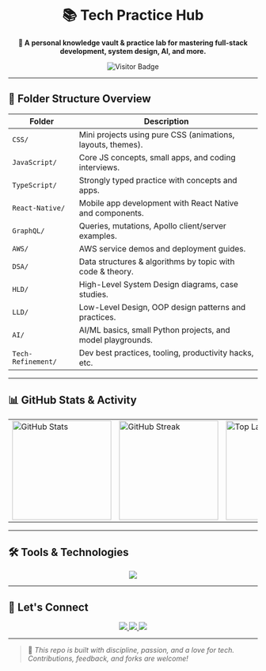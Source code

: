 <!-- HEADER SECTION -->
<h1 align="center">📚 Tech Practice Hub</h1>

<p align="center">
  <b>🚀 A personal knowledge vault & practice lab for mastering full-stack development, system design, AI, and more.</b>
</p>

<p align="center">
  <img src="https://komarev.com/ghpvc/?username=keeplay20&label=👀%20Visitors&color=blueviolet&style=flat-square" alt="Visitor Badge"/>
</p>

---

## 📂 Folder Structure Overview

| Folder           | Description                                                    |
|------------------|----------------------------------------------------------------|
| `CSS/`           | Mini projects using pure CSS (animations, layouts, themes).   |
| `JavaScript/`    | Core JS concepts, small apps, and coding interviews.          |
| `TypeScript/`    | Strongly typed practice with concepts and apps.               |
| `React-Native/`  | Mobile app development with React Native and components.      |
| `GraphQL/`       | Queries, mutations, Apollo client/server examples.            |
| `AWS/`           | AWS service demos and deployment guides.                      |
| `DSA/`           | Data structures & algorithms by topic with code & theory.     |
| `HLD/`           | High-Level System Design diagrams, case studies.              |
| `LLD/`           | Low-Level Design, OOP design patterns and practices.          |
| `AI/`            | AI/ML basics, small Python projects, and model playgrounds.   |
| `Tech-Refinement/` | Dev best practices, tooling, productivity hacks, etc.      |

---

## 📊 GitHub Stats & Activity

<table>
  <tr>
    <td>
      <img src="https://github-readme-stats.vercel.app/api?username=keeplay20&show_icons=true&theme=radical" alt="GitHub Stats" height="200"/>
    </td>
    <td>
      <img src="https://github-readme-streak-stats.herokuapp.com?user=keeplay20&theme=radical" alt="GitHub Streak" height="200"/>
    </td>
    <td>
      <img src="https://github-readme-stats.vercel.app/api/top-langs/?username=keeplay20&layout=compact&theme=radical" alt="Top Languages" height="200"/>
    </td>
  </tr>
</table>

---

## 🛠️ Tools & Technologies

<p align="center">
  <img src="https://skillicons.dev/icons?i=html,css,js,ts,react,nextjs,nodejs,graphql,aws,git,github,figma,vscode&theme=dark" />
</p>

---

## 🤝 Let's Connect

<p align="center">
  <a href="https://www.linkedin.com/in/mandar-vyas/" target="_blank">
    <img src="https://img.shields.io/badge/LinkedIn-blue?style=for-the-badge&logo=linkedin" />
  </a>
  <a href="mailto:mandar.vyas20@gmail.com">
    <img src="https://img.shields.io/badge/Gmail-red?style=for-the-badge&logo=gmail&logoColor=white" />
  </a>
  <a href="https://keeplay20.github.io">
    <img src="https://img.shields.io/badge/Portfolio-grey?style=for-the-badge&logo=firefox-browser&logoColor=white" />
  </a>
</p>

---

> 🧠 *This repo is built with discipline, passion, and a love for tech. Contributions, feedback, and forks are welcome!*
